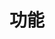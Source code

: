<!--
 * @Author: your name
 * @Date: 2020-07-14 19:00:31
 * @LastEditTime: 2020-07-14 19:00:49
 * @LastEditors: your name
 * @Description: In User Settings Edit
 * @FilePath: /Documents/vue-magic-table/docs/zh-cn/ability.md
--> 
# 功能